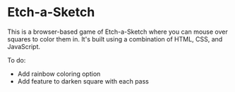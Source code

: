 # Etch-a-Sketch

This is a browser-based game of Etch-a-Sketch where you can mouse over squares to color them in. It's built using a combination of HTML, CSS, and JavaScript.

To do:
- Add rainbow coloring option
- Add feature to darken square with each pass